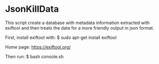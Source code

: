# JsonKillData
This script create a database with metadata information extracted with exiftool and then treats the data for a more friendly output in json format.

First, install exiftool with: 
$ sudo apt-get install exiftool

Home page: https://exiftool.org/


Then run: 
$ bash console.sh

